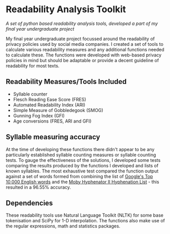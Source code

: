 # Readability Analysis Toolkit

_A set of python based readability analysis tools, developed a part of my final year undergraduate project_

My final year undergraduate project focussed around the readability of privacy policies used by social media companies. I created a set of tools to calculate various readability measures and any additional functions needed to calculate these. The functions were developed with web-based privacy policies in mind but should be adaptable or provide a decent guideline of readability for most texts.

## Readability Measures/Tools Included

- Syllable counter
- Flesch Reading Ease Score (FRES)
- Automated Readability Index (ARI)
- Simple Measure of Gobbledegook (SMOG)
- Gunning Fog Index (GFI)
- Age conversions (FRES, ARI and GFI)

## Syllable measuring accuracy

At the time of developing these functions there didn't appear to be any particularly established syllable counting measures or syllable counting tests. To gauge the effectiveness of the solutions, I developed some tests comparing the results produced by the functions I developed and lists of known syllables.
The most exhaustive test compared the function output against a set of words formed from combining the list of [Google's Top 10,000 English words](https://github.com/first20hours/google-10000-english/blob/master/google-10000-english.txt) and the [Moby Hyphenator II Hyphenation List](http://onlinebooks.library.upenn.edu/webbin/gutbook/lookup?num=3204) - this resulted in a 96.55% accuracy.

## Dependencies

These readability tools use Natural Language Toolkit (NLTK) for some base tokenisation and SciPy for 1-D interpolation.
The functions also make use of the regular expressions, math and statistics packages.

